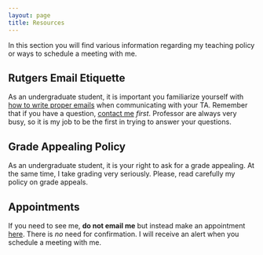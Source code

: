 ```yaml
---
layout: page
title: Resources
---
```


<p class="lead">
In this section you will find various information regarding my teaching policy or ways to schedule a meeting with me.
</p>




## Rutgers Email Etiquette
As an undergraduate student, it is important you familiarize yourself with [how to write proper emails](http://uhr.rutgers.edu/sites/default/files/userfiles/RU_Toolkit-E-mail_Etiquette.pdf) when communicating with your TA. Remember that if you have a question, [contact me](mailto:hector.bahamonde@rutgers.edu) *first*. Professor are always very busy, so it is my job to be the first in trying to answer your questions.

## Grade Appealing Policy
As an undergraduate student, it is your right to ask for a grade appealing. At the same time, I take grading very seriously. Please, read carefully my policy on grade appeals.

## Appointments
If you need to see me, **do not email me** but instead make an appointment <a href="https://calendly.com/bahamonde/officehours" target="_blank">here</a>. There is *no* need for confirmation. I will receive an alert when you schedule a meeting with me.


